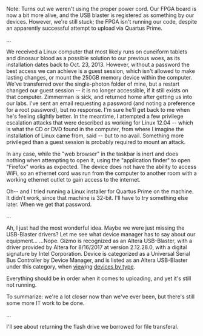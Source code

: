 Note: Turns out we weren't using the proper power cord. Our FPGA board is now a bit more alive, and the USB blaster is registered as something by our devices.
However, we're still stuck; the FPGA isn't running our code, despite an apparently successful attempt to upload via Quartus Prime.

...

We received a Linux computer that most likely runs on cuneiform tablets and dinosaur blood as a possible solution to our previous woes, as its installation dates back to Oct. 23, 2013.
However, without a password the best access we can achieve is a guest session, which isn't allowed to make lasting changes, or mount the 250GB memory device within the computer. We've transferred over the single-photon folder of mine, but a restart changed our guest session -- it is no longer accessible, if it still exists on that computer.
Zimmerman is sick, and returned home after getting us into our labs. I've sent an email requesting a password (and noting a preference for a root password), but no response. I'm sure he'll get back to me when he's feeling slightly better.
In the meantime, I attempted a few privilege escalation attacks that were described as working for Linux 12.04 -- which is what the CD or DVD found in the computer, from where I imagine the installation of Linux came from, said -- but to no avail.
Something more privileged than a guest session is probably required to mount an attack.

In any case, while the "web browser" in the taskbar is inert and does nothing when attempting to open it, using the "application finder" to open "Firefox" works as expected. The device does not have the ability to access WiFi, so an ethernet cord was run from the computer to another room with a working ethernet outlet to gain access to the internet.

Oh-- and I tried running a Linux installer for Quartus Prime on the machine. It didn't work, since that machine is 32-bit. I'll have to try something else later.
When we get that password.

...

Ah, I just had the most wonderful idea. Maybe we were just missing the USB-Blaster drivers? Let me see what device manager has to say about our equipment...
...Nope. Gizmo is recognized as an Altera USB-Blaster, with a driver provided by Altera for 8/16/2017 at version 2.12.28.0, with a digital signature by Intel Corporation.
Device is categorized as a Universal Serial Bus Controller by Device Manager, and is listed as an Altera USB-Blaster under this category, when <u>view</u>ing <u>devices by type</u>.

Everything should be in order when it comes to uploading, and yet it's still not running.

To summarize: we're a lot closer now than we've ever been, but there's still some more IT work to be done.

...

I'll see about returning the flash drive we borrowed for file transferal.
